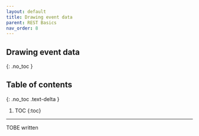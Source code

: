 ```yaml
---
layout: default
title: Drawing event data
parent: REST Basics
nav_order: 8
---
```


## Drawing event data
{: .no_toc }

## Table of contents
{: .no_toc .text-delta }

1. TOC
{:toc}

---

TOBE written
